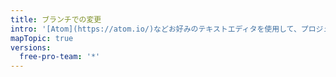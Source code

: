 ```yaml
---
title: ブランチでの変更
intro: '[Atom](https://atom.io/)などお好みのテキストエディタを使用して、プロジェクトに変更を加え、{% data variables.product.prodname_desktop %}を使って有意義なコミットをビジュアル化します。'
mapTopic: true
versions:
  free-pro-team: '*'
---
```


